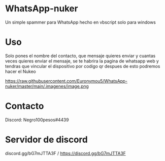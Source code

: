 # WhatsApp-nuker
Un simple spammer para WhatsApp hecho en vbscript solo para windows

# Uso
Solo pones el nombre del contacto, que mensaje quieres enviar y cuantas veces quieres enviar el mensaje, se te habrira la pagina de whatsapp web y tendras que vincular el dispositivo por codigo qr despues de esto podremos hacer el Nukeo

https://raw.githubusercontent.com/Euronymou5/WhatsApp-nuker/master/main/.imagenes/image.png

# Contacto
Discord: Negro100pesos#4439

# Servidor de discord
discord.gg/bG7mJTTA3F / https://discord.gg/bG7mJTTA3F
